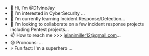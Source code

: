 - 👋 Hi, I’m @D1vineJay
- 👀 I’m interested in CyberSecurity ...
- 🌱 I’m currently learning Incident Response/Detection...
- 💞️ I’m looking to collaborate on a few incident response projects including Pentest projects...
- 📫 How to reach me >>> jelanimiller12@gmail.com...
- 😄 Pronouns: ...
- ⚡ Fun fact: I'm a superhero ...

<!---
D1vineJay/D1vineJay is a ✨ special ✨ repository because its `README.md` (this file) appears on your GitHub profile.
You can click the Preview link to take a look at your changes.
--->

